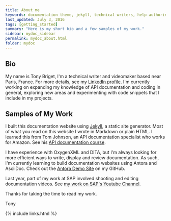 ```yaml
---
title: About me
keywords: documentation theme, jekyll, technical writers, help authoring tools, hat replacements
last_updated: July 3, 2016
tags: [getting_started]
summary: "Here is my short bio and a few samples of my work."
sidebar: mydoc_sidebar
permalink: mydoc_about.html
folder: mydoc
---
```


## Bio
My name is Tony Briget, I'm a technical writer and videomaker based near Paris, France. For more details, see my [LinkedIn profile](https://www.linkedin.com/in/tony-briget-52640017a/). I'm currently working on expanding my knowledge of API documentation and coding in general, exploring new areas and experimenting with code snippets that I include in my projects. 

## Samples of My Work
I built this documentation website using [Jekyll](https://jekyllrb.com/), a static site generator. Most of what you read on this website I wrote in Markdown or plain HTML. I learned this from Tom Johnson, an API documentation specialist who works for Amazon. See his [API documentation course](https://idratherbewriting.com/learnapidoc/docapis_introtoapis.html).

I have experience with OxygenXML and DITA, but I'm always looking for more efficient ways to write, display and review documentation. As such, I'm currently learning to build documentation websites using Antora and AsciiDoc. Check out the [Antora Demo Site](https://tonybgithub.github.io/antoradoctheme/component-b/2.0/index.html) on my GitHub.

Last year, part of my work at SAP involved shooting and editing documentation videos. See [my work on SAP's Youtube Channel](https://www.youtube.com/watch?v=aENAqA82wdo). 

Thanks for taking the time to read my work.

Tony

{% include links.html %}
